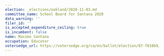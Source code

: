 ```yaml
---
election: _elections/oakland/2020-11-03.md
committee_name: School Board for Santana 2020
data_warning: ''
filer_id: ''
is_accepted_expenditure_ceiling: true
is_incumbent: false
name: Maximo Santana
occupation: Educator
votersedge_url: https://votersedge.org/ca/en/ballot/election/87-f810b9/address/null/zip/94611/contests/contest/21296/candidate/151499?&cty=ca%2falm&date=2020-11-03
---
```

